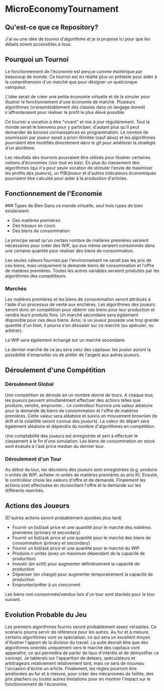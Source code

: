 # MicroEconomyTournament
## Qu'est-ce que ce Repository?
J'ai eu une idée de tournoi d'algorithme et je la propose ici pour que les détails soient accessibles à tous.

## Pourquoi un Tournoi
Le fonctionnement de l'économie est perçue comme ésotérique par beaucoup de monde. Ce tournoi est en réalité plus un prétexte pour aider à la compréhension d'un marché que pour désigner un quelconque vainqueur.

L'idée serait de créer une petite économie virtuelle et de la simuler pour illustrer le fonctionnement d'une économie de marché. Plusieurs algorithmes (vraisemblablement des classes dans un langage donné) s'affronteraient pour réaliser le profit le plus élevé possible.

Ce tournoi a vocation à être "vivant" et mis à jour régulièrement. Tout le monde serait le bienvenu pour y participer, d'autant plus qu'il peut demander de bonnes connaissances en programmation. Le nombre de soumission par joueur serait a priori illimitée (sauf abus) et les algorithmes pourraient être modifiés directement dans le git pour améliorer la stratégie d'un alorithme.

Les résultats des tournois pourraient être utilisés pour illustrer certaines notions d'économies (voir tout en bas). En plus du classement des algorithmes (qui n'a pour seule vocation de stimuler l'envie de maximiser les profits des joueurs), un PIB/joueur et d'autres indicateurs économiques pourraient être calculés pour aider à la production d'articles.

## Fonctionnement de l'Economie
### Types de Bien
Dans ce monde virtuelle, seul trois types de bien existeraient:
<ul>
<li> Des matières premières</li>
<li> Des travaux en cours </li>
<li> Des biens de consommation</li>
</ul>

Le principe serait qu'un certain nombre de matières premières seraient nécessaires pour créer des WIP, qui eux même seraient consommés dans une certaine quantité pour réaliser des biens de consommation.

Les seules valeurs fournies par l'environnement ne serait pas les prix de ces biens, mais uniquement la demande biens de consommation et l'offre de matières premières. Toutes les autres variables seraient produites par les algorithmes des compétiteurs.

### Marchés
Les matières premières et les biens de consommation seront attribués à l'aide d'un processus de vente aux enchères. Les algorithmes des joueurs seront donc en compétition pour obtenir ces biens pour leur production et vendre leurs produits finis.
Un marché secondaire sera également disponible pour ces deux biens. Ainsi, si un joueur possède une trop grande quantité d'un bien, il pourra s'en déssaisir sur ce marché (ou spéculer, ou arbitrer).

Le WIP sera également échangé sur un marché secondaire.

Le dernier marché de ce jeu sera celui des capitaux: les joueur auront la possibilité d'emprunter ou de prêter de l'argent aux autres joueurs.

## Déroulement d'une Compétition
### Déroulement Global
Une compétition se déroule en un nombre donné de tours. A chaque tour, les joueurs peuvent simultanément effectuer des actions telles que produire, vendre, emprunter...
Le controlleur fournira une valeur aléatoire pour la demande de biens de consommation et l'offre de matières premières. Cette valeur sera aléatoire et suivra un mouvement brownien (le drift et la volatilité seront connus des joueurs). La valeur de départ sera également aléatoire et dépendra du nombre d'algorithmes en compétition.

Une comptabilité des joueurs est enregistrée et sert à effectuer le classement à la fin d'une simulation. Les biens de consommation en stock sont évalués à l'ask price median du dernier tour.

### Déroulement d'un Tour
Au début du tour, les décisions des joueurs sont enregistrées (e.g. produire n unités de WIP, acheter m unités de matières premières au prix K).
Ensuite, le controlleur choisi les valeurs d'offre et de demande.
Finalement les actions sont effectuées en réconciliant l'offre et la demande sur les différents marchés.

## Actions des Joueurs
(D'autres actions seront probablement ajoutées plus tard)
<ul>
<li> Fournir un bid/ask price et une quantité pour le marché des matières premières (primary et secondary)</li>
<li> Fournir un bid/ask price et une quantité pour le marché des biens de consommation (primary et secondary)</li>
<li> Fournir un bid/ask price et une quantité pour le marché du WIP</li>
<li> Produire n unités (avec un maximum dépendant de la capacité de production)</li>
<li> Investir (en actif) pour augmenter définitivement la capacité de production</li>
<li> Dépenser (en charge) pour augmenter temporairement la capacité de production</li>
<li> Emprunter/prêter à un concurrent </li>
</ul>

Les biens non consommés/vendus lors d'un tour sont stockés pour le tour suivant.

## Evolution Probable du Jeu
Les premiers algorithmes fournis seront probablement assez versatiles. Ce scénario pourra servir de référence pour les autres. Au fur et à mesure, certains algorithmes vont se spécialiser, ce qui sera un excellent moyen d'illustrer l'apport de la division du travail.
La suite devrait être que des algorithmes orientés uniquement vers le marché des capitaux vont apparaître, ce qui permettra de parler de taux d'intérêts et de démystifier ce concept.
Je tablerais sur l'apparition de delears, spéculateurs et arbitrageurs relativement relativement tard, mais ce sera de nouveau l'occasion d'écrire un article.
Finalement, les règles pourront être améliorées au fur et à mesure, pour créer des mécanismes de faillite, des prix plachers ou toutes autres limitations pour en montrer l'impact sur le fonctionnement de l'économie.

